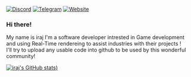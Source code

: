 [![Discord](https://img.shields.io/badge/Discord-Iraj-purple)](https://discord.com/users/Iraj#1268)
[![Telegram](https://img.shields.io/badge/Telegram-TheKenshin-blue)](https://t.me/TheKenshin)
[![Website](https://img.shields.io/badge/Website-Click-pink)](https://www.aurelion.info)
### Hi there! 
My name is iraj I'm a software developer intrested in Game development and using Real-Time rendereing to assist industries with their projects !  
I'll try to upload any usable code into github to be used by this wonderful community!  

[![iraj's GitHub stats](https://github-readme-stats.vercel.app/api?username=irajsb&theme=tokyonight))]()

